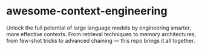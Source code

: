 # awesome-context-engineering
Unlock the full potential of large language models by engineering smarter, more effective contexts. From retrieval techniques to memory architectures, from few-shot tricks to advanced chaining — this repo brings it all together.
